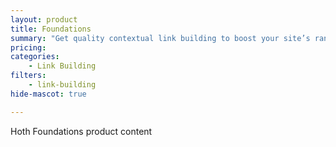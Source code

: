 ```yaml
---
layout: product
title: Foundations
summary: "Get quality contextual link building to boost your site’s ranking in the search engines."
pricing: 
categories: 
    - Link Building
filters: 
    - link-building
hide-mascot: true

---
```


Hoth Foundations product content
